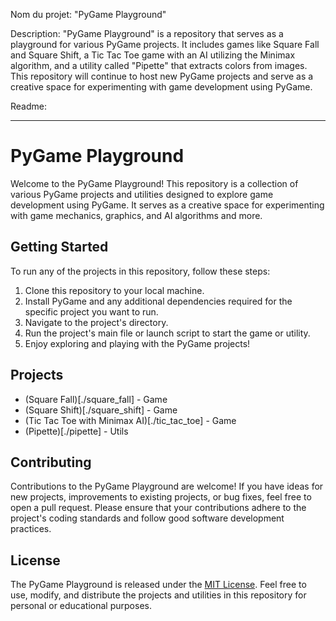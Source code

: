 Nom du projet: "PyGame Playground"

Description:
"PyGame Playground" is a repository that serves as a playground for various PyGame projects. It includes games like Square Fall and Square Shift, a Tic Tac Toe game with an AI utilizing the Minimax algorithm, and a utility called "Pipette" that extracts colors from images. This repository will continue to host new PyGame projects and serve as a creative space for experimenting with game development using PyGame.

Readme:

---

# PyGame Playground

Welcome to the PyGame Playground! This repository is a collection of various PyGame projects and utilities designed to explore game development using PyGame. It serves as a creative space for experimenting with game mechanics, graphics, and AI algorithms and more.

## Getting Started

To run any of the projects in this repository, follow these steps:

1. Clone this repository to your local machine.
2. Install PyGame and any additional dependencies required for the specific project you want to run.
3. Navigate to the project's directory.
4. Run the project's main file or launch script to start the game or utility.
5. Enjoy exploring and playing with the PyGame projects!

## Projects

- (Square Fall)[./square_fall] - Game
- (Square Shift)[./square_shift] - Game
- (Tic Tac Toe with Minimax AI)[./tic_tac_toe] - Game
- (Pipette)[./pipette] - Utils

## Contributing

Contributions to the PyGame Playground are welcome! If you have ideas for new projects, improvements to existing projects, or bug fixes, feel free to open a pull request. Please ensure that your contributions adhere to the project's coding standards and follow good software development practices.

## License

The PyGame Playground is released under the [MIT License](LICENSE). Feel free to use, modify, and distribute the projects and utilities in this repository for personal or educational purposes.